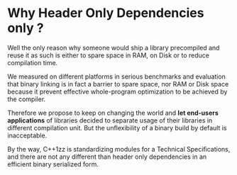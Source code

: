 # Why Header Only Dependencies only ?
Well the only reason why someone would ship a library precompiled and reuse it as such is either to spare space in RAM, on Disk or to reduce compilation time.

We measured on different platforms in serious benchmarks and evaluation that binary linking is in fact a barrier to spare space, nor RAM or Disk space because it prevent effective whole-program optimization to be achieved by the compiler.

Therefore we propose to keep on changing the world and **let end-users applications** of libraries decided to separate usage of their libraries in different compilation unit. But the unflexibility of a binary build by default is inacceptable.

By the way, C++1zz is standardizing modules for a Technical Specifications, and there are not any different than header only dependencies in an efficient binary serialized form.
